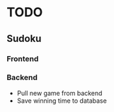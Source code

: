# TODO

## Sudoku 
### Frontend

### Backend
- Pull new game from backend
- Save winning time to database
